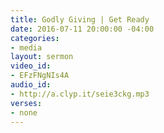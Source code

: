 ```yaml
---
title: Godly Giving | Get Ready
date: 2016-07-11 20:00:00 -04:00
categories:
- media
layout: sermon
video_id:
- EFzFNgNIs4A
audio_id:
- http://a.clyp.it/seie3ckg.mp3
verses:
- none
---
```



